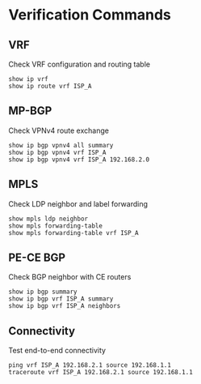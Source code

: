 # Verification Commands

## VRF
Check VRF configuration and routing table
```
show ip vrf
show ip route vrf ISP_A
```

## MP-BGP
Check VPNv4 route exchange
```
show ip bgp vpnv4 all summary
show ip bgp vpnv4 vrf ISP_A
show ip bgp vpnv4 vrf ISP_A 192.168.2.0
```

## MPLS
Check LDP neighbor and label forwarding
```
show mpls ldp neighbor
show mpls forwarding-table
show mpls forwarding-table vrf ISP_A
```

## PE-CE BGP
Check BGP neighbor with CE routers
```
show ip bgp summary
show ip bgp vrf ISP_A summary
show ip bgp vrf ISP_A neighbors
```

## Connectivity
Test end-to-end connectivity
```
ping vrf ISP_A 192.168.2.1 source 192.168.1.1
traceroute vrf ISP_A 192.168.2.1 source 192.168.1.1
```
